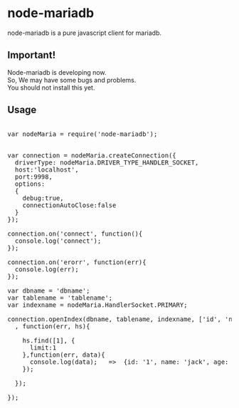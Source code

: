 node-mariadb
=========================

node-mariadb is a pure javascript client for mariadb.

## Important!
Node-mariadb is developing now.  
So, We may have some bugs and problems.   
You should not install this yet.  


## Usage
<pre>

var nodeMaria = require('node-mariadb');


var connection = nodeMaria.createConnection({
  driverType: nodeMaria.DRIVER_TYPE_HANDLER_SOCKET,
  host:'localhost',
  port:9998,
  options:
  {
    debug:true,
    connectionAutoClose:false
  }
});

connection.on('connect', function(){
  console.log('connect');
});

connection.on('erorr', function(err){
  console.log(err);
});

var dbname = 'dbname';
var tablename = 'tablename';
var indexname = nodeMaria.HandlerSocket.PRIMARY;

connection.openIndex(dbname, tablename, indexname, ['id', 'name', 'age']
  , function(err, hs){
    
    hs.find([1], {
      limit:1
    },function(err, data){
      console.log(data);   =>  {id: '1', name: 'jack', age: '63'}
    });
  
  });
  
});
</pre>

